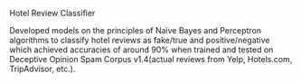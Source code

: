 Hotel Review Classifier

Developed models on the principles of Naïve Bayes and Perceptron algorithms to classify hotel reviews as fake/true and positive/negative which achieved accuracies of around 90% when trained and tested on Deceptive Opinion Spam Corpus v1.4(actual reviews from Yelp, Hotels.com, TripAdvisor, etc.).  
